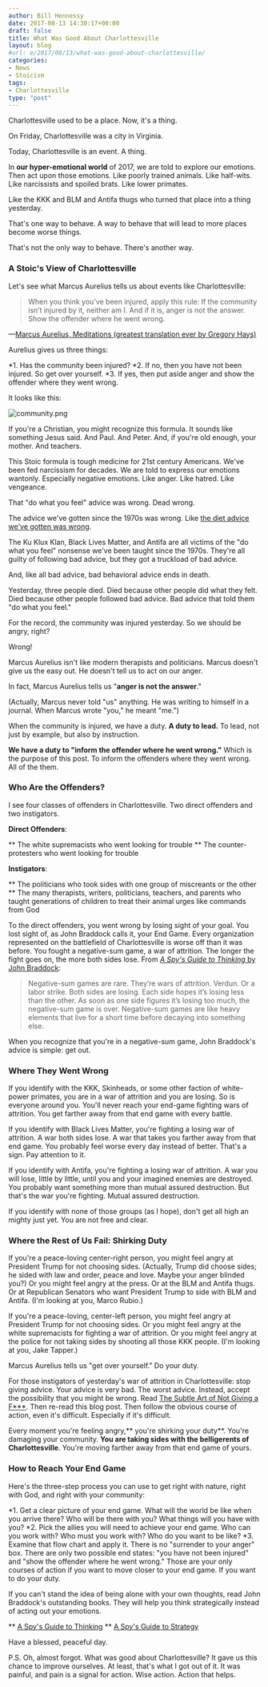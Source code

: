 ```yaml
---
author: Bill Hennessy
date: 2017-08-13 14:30:17+00:00
draft: false
title: What Was Good About Charlottesville
layout: blog
#url: e/2017/08/13/what-was-good-about-charlottesville/
categories:
- News
- Stoicism
tags:
- Charlottesville
type: "post"
---
```


Charlottesville used to be a place. Now, it's a thing.

On Friday, Charlottesville was a city in Virginia.

Today, Charlottesville is an event. A thing.

In **our hyper-emotional world** of 2017, we are told to explore our emotions. Then act upon those emotions. Like poorly trained animals. Like half-wits. Like narcissists and spoiled brats. Like lower primates.

Like the KKK and BLM and Antifa thugs who turned that place into a thing yesterday.

That's one way to behave. A way to behave that will lead to more places become worse things.

That's not the only way to behave. There's another way.



### A Stoic's View of Charlottesville



Let's see what Marcus Aurelius tells us about events like Charlottesville:



> When you think you’ve been injured, apply this rule: If the community isn’t injured by it, neither am I. And if it is, anger is not the answer. Show the offender where he went wrong.



—[Marcus Aurelius, Meditations (greatest translation ever by Gregory Hays)](https://www.amazon.com/Meditations-New-Translation-Modern-Library-ebook/dp/B000FC1JAI/ref=mt_kindle?_encoding=UTF8&me=)

Aurelius gives us three things:




*1. Has the community been injured?
*2. If no, then you have not been injured. So get over yourself.
*3. If yes, then put aside anger and show the offender where they went wrong.


It looks like this:

![community.png](https://hennessysview.com/wp-content/uploads/2017/08/community.png)


If you're a Christian, you might recognize this formula. It sounds like something Jesus said. And Paul. And Peter. And, if you're old enough, your mother. And teachers.

This Stoic formula is tough medicine for 21st century Americans. We've been fed narcissism for decades. We are told to express our emotions wantonly. Especially negative emotions. Like anger. Like hatred. Like vengeance.

That "do what you feel" advice was wrong. Dead wrong.

The advice we've gotten since the 1970s was wrong. Like [the diet advice we've gotten was wrong](https://hennessysview.com/2017/03/22/healthcare-strategy-ignore-government-diet-advice/).

The Ku Klux Klan, Black Lives Matter, and Antifa are all victims of the "do what you feel" nonsense we've been taught since the 1970s. They're all guilty of following bad advice, but they got a truckload of bad advice.

And, like all bad advice, bad behavioral advice ends in death.

Yesterday, three people died. Died because other people did what they felt. Died because other people followed bad advice. Bad advice that told them "do what you feel."

For the record, the community was injured yesterday. So we should be angry, right?

Wrong!

Marcus Aurelius isn't like modern therapists and politicians. Marcus doesn't give us the easy out. He doesn't tell us to act on our anger.

In fact, Marcus Aurelius tells us "**anger is not the answer**."

(Actually, Marcus never told "us" anything. He was writing to himself in a journal. When Marcus wrote "you," he meant "me.")

When the community is injured, we have a duty. **A duty to lead.** To lead, not just by example, but also by instruction.

**We have a duty to "inform the offender where he went wrong."** Which is the purpose of this post. To inform the offenders where they went wrong. All of the them.



### Who Are the Offenders?



I see four classes of offenders in Charlottesville. Two direct offenders and two instigators.

**Direct Offenders**:




** The white supremacists who went looking for trouble
** The counter-protesters who went looking for trouble


**Instigators**:




** The politicians who took sides with one group of miscreants or the other
** The many therapists, writers, politicians, teachers, and parents who taught generations of children to treat their animal urges like commands from God


To the direct offenders, you went wrong by losing sight of your goal. You lost sight of, as John Braddock calls it, your End Game. Every organization represented on the battlefield of Charlottesville is worse off than it was before. You fought a negative-sum game, a war of attrition. The longer the fight goes on, the more both sides lose. From [_A Spy's Guide to Thinking_ by John Braddock](https://read.amazon.com/kp/embed?asin=B00XZCYHRW&preview=newtab&linkCode=kpe&ref_=cm_sw_r_kb_dp_GEfKzbV0C2QS1):



> Negative-sum games are rare. They’re wars of attrition. Verdun. Or a labor strike. Both sides are losing. Each side hopes it’s losing less than the other. As soon as one side figures it’s losing too much, the negative-sum game is over. Negative-sum games are like heavy elements that live for a short time before decaying into something else.



When you recognize that you're in a negative-sum game, John Braddock's advice is simple: get out.



### Where They Went Wrong



If you identify with the KKK, Skinheads, or some other faction of white-power primates, you are in a war of attrition and you are losing. So is everyone around you. You'll never reach your end-game fighting wars of attrition. You get farther away from that end game with every battle.

If you identify with Black Lives Matter, you're fighting a losing war of attrition. A war both sides lose. A war that takes you farther away from that end game. You probably feel worse every day instead of better. That's a sign. Pay attention to it.

If you identify with Antifa, you're fighting a losing war of attrition. A war you will lose, little by little, until you and your imagined enemies are destroyed. You probably want something more than mutual assured destruction. But that's the war you're fighting. Mutual assured destruction.

If you identify with none of those groups (as I hope), don't get all high an mighty just yet. You are not free and clear.



### Where the Rest of Us Fail: Shirking Duty



If you're a peace-loving center-right person, you might feel angry at President Trump for not choosing sides. (Actually, Trump did choose sides; he sided with law and order, peace and love. Maybe your anger blinded you?) Or you might feel angry at the press. Or at the BLM and Antifa thugs. Or at Republican Senators who want President Trump to side with BLM and Antifa. (I'm looking at you, Marco Rubio.)

If you're a peace-loving, center-left person, you might feel angry at President Trump for not choosing sides. Or you might feel angry at the white supremacists for fighting a war of attrition. Or you might feel angry at the police for not taking sides by shooting all those KKK people. (I'm looking at you, Jake Tapper.)

Marcus Aurelius tells us "get over yourself." Do your duty.

For those instigators of yesterday's war of attrition in Charlottesville: stop giving advice. Your advice is very bad. The worst advice. Instead, accept the possibility that you might be wrong. Read [The Subtle Art of Not Giving a F***](https://read.amazon.com/kp/embed?asin=B019MMUA8S&preview=newtab&linkCode=kpe&ref_=cm_sw_r_kb_dp_D2fKzbZS20NMP). Then re-read this blog post. Then follow the obvious course of action, even it's difficult. Especially if it's difficult.

Every moment you're feeling angry,** you're shirking your duty**. You're damaging your community. **You are taking sides with the belligerents of Charlottesville**. You're moving farther away from that end game of yours.



### How to Reach Your End Game



Here's the three-step process you can use to get right with nature, right with God, and right with your community:




*1. Get a clear picture of your end game. What will the world be like when you arrive there? Who will be there with you? What things will you have with you?
*2. Pick the allies you will need to achieve your end game. Who can you work with? Who must you work with? Who do you want to be like?
*3. Examine that flow chart and apply it. There is no "surrender to your anger" box. There are only two possible end states: "you have not been injured" and "show the offender where he went wrong." Those are your only courses of action if you want to move closer to your end game. If you want to do your duty.


If you can't stand the idea of being alone with your own thoughts, read John Braddock's outstanding books. They will help you think strategically instead of acting out your emotions.


** [A Spy's Guide to Thinking](https://read.amazon.com/kp/embed?asin=B00XZCYHRW&preview=newtab&linkCode=kpe&ref_=cm_sw_r_kb_dp_GEfKzbV0C2QS1)
** [A Spy's Guide to Strategy](https://read.amazon.com/kp/embed?asin=B074DZQZBY&preview=newtab&linkCode=kpe&ref_=cm_sw_r_kb_dp_mZfKzbC7JFNW8)


Have a blessed, peaceful day.

P.S. Oh, almost forgot. What was good about Charlottesville? It gave us this chance to improve ourselves. At least, that's what I got out of it. It was painful, and pain is a signal for action. Wise action. Action that helps.

